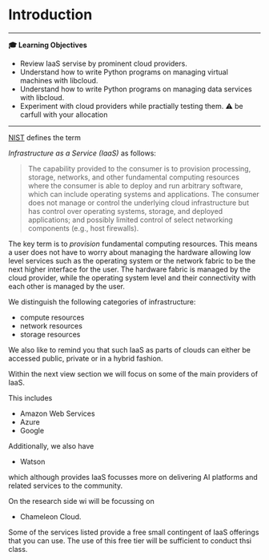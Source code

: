 # Introduction

---

**:mortar_board: Learning Objectives**

* Review IaaS servise by prominent cloud providers.
* Understand how to write Python programs on managing virtual machines with libcloud.
* Understand how to write Python programs on managing data services with libcloud.
* Experiment with cloud providers while practially testing them. :warning: be carfull with your allocation

---

[NIST](https://nvlpubs.nist.gov/nistpubs/Legacy/SP/nistspecialpublication800-145.pdf) defines the term 

*Infrastructure as a Service (IaaS)* as follows:

> The capability provided to the consumer is to provision processing,
> storage, networks, and other fundamental computing resources where
> the consumer is able to deploy and run arbitrary software, which can
> include operating systems and applications. The consumer does not
> manage or control the underlying cloud infrastructure but has
> control over operating systems, storage, and deployed applications;
> and possibly limited control of select networking components (e.g.,
> host firewalls).

The key term is to *provision* fundamental computing resources. This
means a user does not have to worry about managing the hardware
allowing low level services such as the operating system or the
network fabric to be the next higher interface for the user. The
hardware fabric is managed by the cloud provider, while the operating
system level and their connectivity with each other is managed by the
user.

We distinguish the following categories of infrastructure:

* compute resources
* network resources
* storage resources

We also like to remind you that such IaaS as parts of clouds can
either be accessed public, private or in a hybrid fashion.

Within the next view section we will focus on some of the main
providers of IaaS.

This includes

* Amazon Web Services
* Azure
* Google

Additionally, we also have 

* Watson

which although provides IaaS focusses more on delivering AI platforms
and related services to the community.

On the research side wi will be focussing on

* Chameleon Cloud.

Some of the services listed provide a free small contingent of IaaS
offerings that you can use. The use of this free tier will be
sufficient to conduct thsi class.

